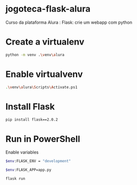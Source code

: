 # jogoteca-flask-alura
Curso da plataforma Alura : 
   Flask: crie um webapp com python


# Create a virtualenv
```bash
python -m venv .\venv\alura
```
# Enable virtualvenv
```bash
.\venv\alura\Scripts\Activate.ps1
```

# Install Flask
```bash
pip install flask==2.0.2
```

# Run in PowerShell
Enable variables
```bash
$env:FLASK_ENV = "development"

$env:FLASK_APP=app.py

flask run
```